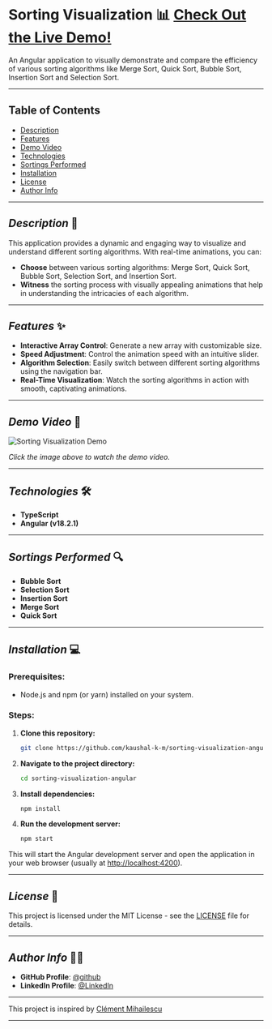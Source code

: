 # **Sorting Visualization** 📊 [Check Out the Live Demo!](https://kaushal-k-m.github.io/sorting-visualization-angular/#/)
An Angular application to visually demonstrate and compare the efficiency of various sorting algorithms like Merge Sort, Quick Sort, Bubble Sort, Insertion Sort and Selection Sort.

---

## **Table of Contents**
- [Description](#description)
- [Features](#features)
- [Demo Video](#demo-video)
- [Technologies](#technologies)
- [Sortings Performed](#sortings-performed)
- [Installation](#installation)
- [License](#license)
- [Author Info](#author-info)

---

## **_Description_** 🚀
This application provides a dynamic and engaging way to visualize and understand different sorting algorithms. With real-time animations, you can:

- **Choose** between various sorting algorithms: Merge Sort, Quick Sort, Bubble Sort, Selection Sort, and Insertion Sort.
- **Witness** the sorting process with visually appealing animations that help in understanding the intricacies of each algorithm.
  
---

## **_Features_** ✨
- **Interactive Array Control**: Generate a new array with customizable size.
- **Speed Adjustment**: Control the animation speed with an intuitive slider.
- **Algorithm Selection**: Easily switch between different sorting algorithms using the navigation bar.
- **Real-Time Visualization**: Watch the sorting algorithms in action with smooth, captivating animations.

---

## **_Demo Video_** 🎥
![Sorting Visualization Demo](./assets/sorting-visualization-demo.gif)

*Click the image above to watch the demo video.*

---

## **_Technologies_** 🛠️
- **TypeScript**
- **Angular (v18.2.1)**

---

## **_Sortings Performed_** 🔍
- **Bubble Sort**
- **Selection Sort**
- **Insertion Sort**
- **Merge Sort**
- **Quick Sort**

---

## **_Installation_** 💻

### **Prerequisites:**
- Node.js and npm (or yarn) installed on your system.

### **Steps:**

1. **Clone this repository:**
    ```bash
    git clone https://github.com/kaushal-k-m/sorting-visualization-angular.git
    ```

2. **Navigate to the project directory:**
    ```bash
    cd sorting-visualization-angular
    ```

3. **Install dependencies:**
    ```bash
    npm install
    ```

4. **Run the development server:**
    ```bash
    npm start
    ```

This will start the Angular development server and open the application in your web browser (usually at [http://localhost:4200](http://localhost:4200)).

---

## **_License_** 📄
This project is licensed under the MIT License - see the [LICENSE](./LICENSE) file for details.

---

## **_Author Info_** 🧑‍💻
- **GitHub Profile**: [@github](https://github.com/kaushal-k-m)
- **LinkedIn Profile**: [@LinkedIn](https://www.linkedin.com/in/kaushal-k-m)

---
This project is inspired by [Clément Mihailescu](https://www.clementmihailescu.com)

---

